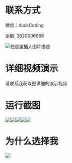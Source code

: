 # 联系方式

微信：duckCoding

企鹅: 3820006966

![在这里插入图片描述](http://upload.cxycsx.vip/91ab4bcb4f2c4c6db86365bb6d6e9c62.jpeg)

# 详细视频演示

请联系我获取更详细的演示视频

# 运行截图

![](http://www.bysj52.com/uploadfile/ueditor/image/202306/%E6%AF%95%E8%AE%BEssm462%E7%BD%91%E7%BB%9C%E7%B1%BB%E8%AF%BE%E7%A8%8B%E6%80%9D%E6%94%BF%E5%AD%A6%E4%B9%A0%E7%B3%BB%E7%BB%9F%E7%9A%84+vue%E6%AF%95%E4%B8%9A%E8%AE%BE%E8%AE%A1/1.png)![](http://www.bysj52.com/uploadfile/ueditor/image/202306/%E6%AF%95%E8%AE%BEssm462%E7%BD%91%E7%BB%9C%E7%B1%BB%E8%AF%BE%E7%A8%8B%E6%80%9D%E6%94%BF%E5%AD%A6%E4%B9%A0%E7%B3%BB%E7%BB%9F%E7%9A%84+vue%E6%AF%95%E4%B8%9A%E8%AE%BE%E8%AE%A1/3.png)![](http://www.bysj52.com/uploadfile/ueditor/image/202306/%E6%AF%95%E8%AE%BEssm462%E7%BD%91%E7%BB%9C%E7%B1%BB%E8%AF%BE%E7%A8%8B%E6%80%9D%E6%94%BF%E5%AD%A6%E4%B9%A0%E7%B3%BB%E7%BB%9F%E7%9A%84+vue%E6%AF%95%E4%B8%9A%E8%AE%BE%E8%AE%A1/2.png)![](http://www.bysj52.com/uploadfile/ueditor/image/202306/%E6%AF%95%E8%AE%BEssm462%E7%BD%91%E7%BB%9C%E7%B1%BB%E8%AF%BE%E7%A8%8B%E6%80%9D%E6%94%BF%E5%AD%A6%E4%B9%A0%E7%B3%BB%E7%BB%9F%E7%9A%84+vue%E6%AF%95%E4%B8%9A%E8%AE%BE%E8%AE%A1/4.png)![](http://www.bysj52.com/uploadfile/ueditor/image/202306/%E6%AF%95%E8%AE%BEssm462%E7%BD%91%E7%BB%9C%E7%B1%BB%E8%AF%BE%E7%A8%8B%E6%80%9D%E6%94%BF%E5%AD%A6%E4%B9%A0%E7%B3%BB%E7%BB%9F%E7%9A%84+vue%E6%AF%95%E4%B8%9A%E8%AE%BE%E8%AE%A1/5.png)

# 为什么选择我

![](http://upload.cxycsx.vip/%E7%A8%8B%E5%BA%8F%E8%AE%BE%E8%AE%A1.png)

